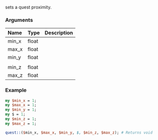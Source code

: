 sets a quest  proximity.
### Arguments
**Name**|**Type**|**Description**
:---|:---|:---
min_x|float|
max_x|float|
min_y|float|
||
min_z|float|
max_z|float|

### Example

```perl
my $min_x = 1;
my $max_x = 1;
my $min_y = 1;
my $ = 1;
my $min_z = 1;
my $max_z = 1;

quest::($min_x, $max_x, $min_y, $, $min_z, $max_z); # Returns void
```